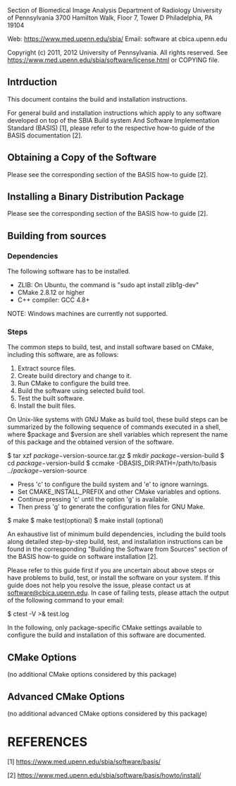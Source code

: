 
Section of Biomedical Image Analysis
Department of Radiology
University of Pennsylvania
3700 Hamilton Walk, Floor 7, Tower D
Philadelphia, PA 19104

Web: https://www.med.upenn.edu/sbia/
Email: software at cbica.upenn.edu

Copyright (c) 2011, 2012 University of Pennsylvania. All rights reserved.
See https://www.med.upenn.edu/sbia/software/license.html or COPYING file.



## Intrduction

This document contains the build and installation instructions.

For general build and installation instructions which apply to any software
developed on top of the SBIA Build system And Software Implementation
Standard (BASIS) [1], please refer to the respective how-to guide of the
BASIS documentation [2].



## Obtaining a Copy of the Software

Please see the corresponding section of the BASIS how-to guide [2].


## Installing a Binary Distribution Package

Please see the corresponding section of the BASIS how-to guide [2].


## Building from sources

### Dependencies

The following software has to be installed.

- ZLIB: On Ubuntu, the command is "sudo apt install zlib1g-dev"
- CMake 2.8.12 or higher
- C++ compiler: GCC 4.8+

NOTE: Windows machines are currently not supported.

### Steps

The common steps to build, test, and install software based on CMake,
including this software, are as follows:

1. Extract source files.
2. Create build directory and change to it.
3. Run CMake to configure the build tree.
4. Build the software using selected build tool.
5. Test the built software.
6. Install the built files.

On Unix-like systems with GNU Make as build tool, these build steps can be
summarized by the following sequence of commands executed in a shell,
where $package and $version are shell variables which represent the name
of this package and the obtained version of the software.

$ tar xzf $package-$version-source.tar.gz
$ mkdir $package-$version-build
$ cd $package-$version-build
$ ccmake -DBASIS_DIR:PATH=/path/to/basis ../$package-$version-source

- Press 'c' to configure the build system and 'e' to ignore warnings.
- Set CMAKE_INSTALL_PREFIX and other CMake variables and options.
- Continue pressing 'c' until the option 'g' is available.
- Then press 'g' to generate the configuration files for GNU Make.

$ make
$ make test(optional)
$ make install (optional)

An exhaustive list of minimum build dependencies, including the build tools
along detailed step-by-step build, test, and installation instructions can
be found in the corresponding "Building the Software from Sources" section
of the BASIS how-to guide on software installation [2].

Please refer to this guide first if you are uncertain about above steps or
have problems to build, test, or install the software on your system.
If this guide does not help you resolve the issue, please contact us at
software@cbica.upenn.edu. In case of failing tests, please attach
the output of the following command to your email:
 
$ ctest -V >& test.log

In the following, only package-specific CMake settings available to
configure the build and installation of this software are documented.


CMake Options
-------------

(no additional CMake options considered by this package)


Advanced CMake Options
----------------------

(no additional advanced CMake options considered by this package)



REFERENCES
==========

[1] https://www.med.upenn.edu/sbia/software/basis/

[2] https://www.med.upenn.edu/sbia/software/basis/howto/install/
